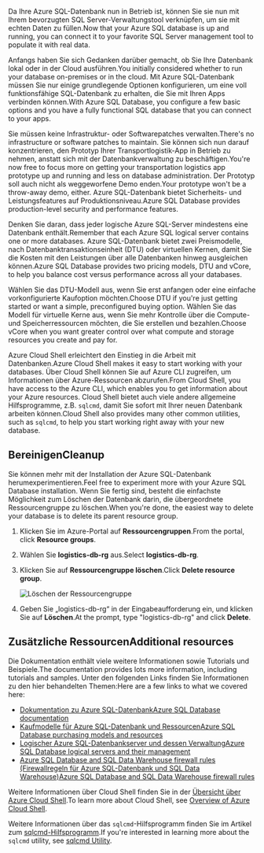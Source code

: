 <span data-ttu-id="08ad2-101">Da Ihre Azure SQL-Datenbank nun in Betrieb ist, können Sie sie nun mit Ihrem bevorzugten SQL Server-Verwaltungstool verknüpfen, um sie mit echten Daten zu füllen.</span><span class="sxs-lookup"><span data-stu-id="08ad2-101">Now that your Azure SQL database is up and running, you can connect it to your favorite SQL Server management tool to populate it with real data.</span></span>

<span data-ttu-id="08ad2-102">Anfangs haben Sie sich Gedanken darüber gemacht, ob Sie Ihre Datenbank lokal oder in der Cloud ausführen.</span><span class="sxs-lookup"><span data-stu-id="08ad2-102">You initially considered whether to run your database on-premises or in the cloud.</span></span> <span data-ttu-id="08ad2-103">Mit Azure SQL-Datenbank müssen Sie nur einige grundlegende Optionen konfigurieren, um eine voll funktionsfähige SQL-Datenbank zu erhalten, die Sie mit Ihren Apps verbinden können.</span><span class="sxs-lookup"><span data-stu-id="08ad2-103">With Azure SQL Database, you configure a few basic options and you have a fully functional SQL database that you can connect to your apps.</span></span>

<span data-ttu-id="08ad2-104">Sie müssen keine Infrastruktur- oder Softwarepatches verwalten.</span><span class="sxs-lookup"><span data-stu-id="08ad2-104">There's no infrastructure or software patches to maintain.</span></span> <span data-ttu-id="08ad2-105">Sie können sich nun darauf konzentrieren, den Prototyp Ihrer Transportlogistik-App in Betrieb zu nehmen, anstatt sich mit der Datenbankverwaltung zu beschäftigen.</span><span class="sxs-lookup"><span data-stu-id="08ad2-105">You're now free to focus more on getting your transportation logistics app prototype up and running and less on database administration.</span></span> <span data-ttu-id="08ad2-106">Der Prototyp soll auch nicht als weggeworfene Demo enden.</span><span class="sxs-lookup"><span data-stu-id="08ad2-106">Your prototype won't be a throw-away demo, either.</span></span> <span data-ttu-id="08ad2-107">Azure SQL-Datenbank bietet Sicherheits- und Leistungsfeatures auf Produktionsniveau.</span><span class="sxs-lookup"><span data-stu-id="08ad2-107">Azure SQL Database provides production-level security and performance features.</span></span>

<span data-ttu-id="08ad2-108">Denken Sie daran, dass jeder logische Azure SQL-Server mindestens eine Datenbank enthält.</span><span class="sxs-lookup"><span data-stu-id="08ad2-108">Remember that each Azure SQL logical server contains one or more databases.</span></span> <span data-ttu-id="08ad2-109">Azure SQL-Datenbank bietet zwei Preismodelle, nach Datenbanktransaktionseinheit (DTU) oder virtuellen Kernen, damit Sie die Kosten mit den Leistungen über alle Datenbanken hinweg ausgleichen können.</span><span class="sxs-lookup"><span data-stu-id="08ad2-109">Azure SQL Database provides two pricing models, DTU and vCore, to help you balance cost versus performance across all your databases.</span></span>

<span data-ttu-id="08ad2-110">Wählen Sie das DTU-Modell aus, wenn Sie erst anfangen oder eine einfache vorkonfigurierte Kaufoption möchten.</span><span class="sxs-lookup"><span data-stu-id="08ad2-110">Choose DTU if you're just getting started or want a simple, preconfigured buying option.</span></span> <span data-ttu-id="08ad2-111">Wählen Sie das Modell für virtuelle Kerne aus, wenn Sie mehr Kontrolle über die Compute- und Speicherressourcen möchten, die Sie erstellen und bezahlen.</span><span class="sxs-lookup"><span data-stu-id="08ad2-111">Choose vCore when you want greater control over what compute and storage resources you create and pay for.</span></span>

<span data-ttu-id="08ad2-112">Azure Cloud Shell erleichtert den Einstieg in die Arbeit mit Datenbanken.</span><span class="sxs-lookup"><span data-stu-id="08ad2-112">Azure Cloud Shell makes it easy to start working with your databases.</span></span> <span data-ttu-id="08ad2-113">Über Cloud Shell können Sie auf Azure CLI zugreifen, um Informationen über Azure-Ressourcen abzurufen.</span><span class="sxs-lookup"><span data-stu-id="08ad2-113">From Cloud Shell, you have access to the Azure CLI, which enables you to get information about your Azure resources.</span></span> <span data-ttu-id="08ad2-114">Cloud Shell bietet auch viele andere allgemeine Hilfsprogramme, z.B. `sqlcmd`, damit Sie sofort mit Ihrer neuen Datenbank arbeiten können.</span><span class="sxs-lookup"><span data-stu-id="08ad2-114">Cloud Shell also provides many other common utilities, such as `sqlcmd`, to help you start working right away with your new database.</span></span>

## <a name="cleanup"></a><span data-ttu-id="08ad2-115">Bereinigen</span><span class="sxs-lookup"><span data-stu-id="08ad2-115">Cleanup</span></span>

<span data-ttu-id="08ad2-116">Sie können mehr mit der Installation der Azure SQL-Datenbank herumexperimentieren.</span><span class="sxs-lookup"><span data-stu-id="08ad2-116">Feel free to experiment more with your Azure SQL Database installation.</span></span> <span data-ttu-id="08ad2-117">Wenn Sie fertig sind, besteht die einfachste Möglichkeit zum Löschen der Datenbank darin, die übergeordnete Ressourcengruppe zu löschen.</span><span class="sxs-lookup"><span data-stu-id="08ad2-117">When you're done, the easiest way to delete your database is to delete its parent resource group.</span></span>

1. <span data-ttu-id="08ad2-118">Klicken Sie im Azure-Portal auf **Ressourcengruppen**.</span><span class="sxs-lookup"><span data-stu-id="08ad2-118">From the portal, click **Resource groups**.</span></span>

1. <span data-ttu-id="08ad2-119">Wählen Sie **logistics-db-rg** aus.</span><span class="sxs-lookup"><span data-stu-id="08ad2-119">Select **logistics-db-rg**.</span></span>

1. <span data-ttu-id="08ad2-120">Klicken Sie auf **Ressourcengruppe löschen**.</span><span class="sxs-lookup"><span data-stu-id="08ad2-120">Click **Delete resource group**.</span></span>

    ![Löschen der Ressourcengruppe](../media-draft/delete-rg.png)

1. <span data-ttu-id="08ad2-122">Geben Sie „logistics-db-rg“ in der Eingabeaufforderung ein, und klicken Sie auf **Löschen**.</span><span class="sxs-lookup"><span data-stu-id="08ad2-122">At the prompt, type "logistics-db-rg" and click **Delete**.</span></span>

## <a name="additional-resources"></a><span data-ttu-id="08ad2-123">Zusätzliche Ressourcen</span><span class="sxs-lookup"><span data-stu-id="08ad2-123">Additional resources</span></span>

<span data-ttu-id="08ad2-124">Die Dokumentation enthält viele weitere Informationen sowie Tutorials und Beispiele.</span><span class="sxs-lookup"><span data-stu-id="08ad2-124">The documentation provides lots more information, including tutorials and samples.</span></span> <span data-ttu-id="08ad2-125">Unter den folgenden Links finden Sie Informationen zu den hier behandelten Themen:</span><span class="sxs-lookup"><span data-stu-id="08ad2-125">Here are a few links to what we covered here:</span></span>

- [<span data-ttu-id="08ad2-126">Dokumentation zu Azure SQL-Datenbank</span><span class="sxs-lookup"><span data-stu-id="08ad2-126">Azure SQL Database documentation</span></span>](https://docs.microsoft.com/azure/sql-database/)
- [<span data-ttu-id="08ad2-127">Kaufmodelle für Azure SQL-Datenbank und Ressourcen</span><span class="sxs-lookup"><span data-stu-id="08ad2-127">Azure SQL Database purchasing models and resources</span></span>](https://docs.microsoft.com/azure/sql-database/sql-database-service-tiers)
- [<span data-ttu-id="08ad2-128">Logischer Azure SQL-Datenbankserver und dessen Verwaltung</span><span class="sxs-lookup"><span data-stu-id="08ad2-128">Azure SQL Database logical servers and their management</span></span>](https://docs.microsoft.com/azure/sql-database/sql-database-logical-servers)
- [<span data-ttu-id="08ad2-129">Azure SQL Database and SQL Data Warehouse firewall rules (Firewallregeln für Azure SQL-Datenbank und SQL Data Warehouse)</span><span class="sxs-lookup"><span data-stu-id="08ad2-129">Azure SQL Database and SQL Data Warehouse firewall rules</span></span>](https://docs.microsoft.com/azure/sql-database/sql-database-firewall-configure)

<span data-ttu-id="08ad2-130">Weitere Informationen über Cloud Shell finden Sie in der [Übersicht über Azure Cloud Shell](https://docs.microsoft.com/azure/cloud-shell/overview).</span><span class="sxs-lookup"><span data-stu-id="08ad2-130">To learn more about Cloud Shell, see [Overview of Azure Cloud Shell](https://docs.microsoft.com/azure/cloud-shell/overview).</span></span>

<span data-ttu-id="08ad2-131">Weitere Informationen über das `sqlcmd`-Hilfsprogramm finden Sie im Artikel zum [sqlcmd-Hilfsprogramm](https://docs.microsoft.com/sql/tools/sqlcmd-utility?view=sql-server-2017).</span><span class="sxs-lookup"><span data-stu-id="08ad2-131">If you're interested in learning more about the `sqlcmd` utility, see [sqlcmd Utility](https://docs.microsoft.com/sql/tools/sqlcmd-utility?view=sql-server-2017).</span></span>
